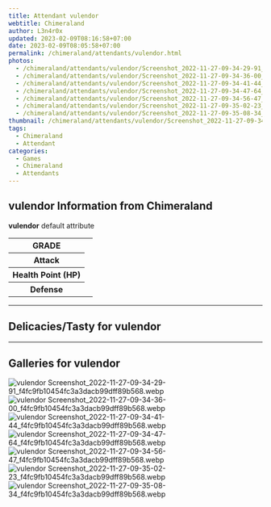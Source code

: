 ```yaml
---
title: Attendant vulendor
webtitle: Chimeraland
author: L3n4r0x
updated: 2023-02-09T08:16:58+07:00
date: 2023-02-09T08:05:58+07:00
permalink: /chimeraland/attendants/vulendor.html
photos:
  - /chimeraland/attendants/vulendor/Screenshot_2022-11-27-09-34-29-91_f4fc9fb10454fc3a3dacb99dff89b568.webp
  - /chimeraland/attendants/vulendor/Screenshot_2022-11-27-09-34-36-00_f4fc9fb10454fc3a3dacb99dff89b568.webp
  - /chimeraland/attendants/vulendor/Screenshot_2022-11-27-09-34-41-44_f4fc9fb10454fc3a3dacb99dff89b568.webp
  - /chimeraland/attendants/vulendor/Screenshot_2022-11-27-09-34-47-64_f4fc9fb10454fc3a3dacb99dff89b568.webp
  - /chimeraland/attendants/vulendor/Screenshot_2022-11-27-09-34-56-47_f4fc9fb10454fc3a3dacb99dff89b568.webp
  - /chimeraland/attendants/vulendor/Screenshot_2022-11-27-09-35-02-23_f4fc9fb10454fc3a3dacb99dff89b568.webp
  - /chimeraland/attendants/vulendor/Screenshot_2022-11-27-09-35-08-34_f4fc9fb10454fc3a3dacb99dff89b568.webp
thumbnail: /chimeraland/attendants/vulendor/Screenshot_2022-11-27-09-34-29-91_f4fc9fb10454fc3a3dacb99dff89b568.webp
tags:
  - Chimeraland
  - Attendant
categories:
  - Games
  - Chimeraland
  - Attendants
---
```


<section id="bootstrap-wrapper"><link rel="stylesheet" href="https://rawcdn.githack.com/dimaslanjaka/Web-Manajemen/0c3b5aa1813bd4abcd2c11bf3e37928b15c28664/css/bootstrap-5-3-0-alpha3-wrapper.css"/><h2 id="attribute">vulendor Information from Chimeraland</h2><p><b>vulendor</b> default attribute <table><tr><th>GRADE</th><td></td></tr><tr><th>Attack</th><td></td></tr><tr><th>Health Point (HP)</th><td></td></tr><tr><th>Defense</th><td></td></tr></table></p><hr/><h2 id="delicacies">Delicacies/Tasty for vulendor</h2><div class="text-white bg-dark"></div><hr/><div id="gallery"><h2>Galleries for vulendor</h2><div class="row"><div class="col-lg-6 col-12"><img src="/chimeraland/attendants/vulendor/Screenshot_2022-11-27-09-34-29-91_f4fc9fb10454fc3a3dacb99dff89b568.webp" alt="vulendor Screenshot_2022-11-27-09-34-29-91_f4fc9fb10454fc3a3dacb99dff89b568.webp"/></div><div class="col-lg-6 col-12"><img src="/chimeraland/attendants/vulendor/Screenshot_2022-11-27-09-34-36-00_f4fc9fb10454fc3a3dacb99dff89b568.webp" alt="vulendor Screenshot_2022-11-27-09-34-36-00_f4fc9fb10454fc3a3dacb99dff89b568.webp"/></div><div class="col-lg-6 col-12"><img src="/chimeraland/attendants/vulendor/Screenshot_2022-11-27-09-34-41-44_f4fc9fb10454fc3a3dacb99dff89b568.webp" alt="vulendor Screenshot_2022-11-27-09-34-41-44_f4fc9fb10454fc3a3dacb99dff89b568.webp"/></div><div class="col-lg-6 col-12"><img src="/chimeraland/attendants/vulendor/Screenshot_2022-11-27-09-34-47-64_f4fc9fb10454fc3a3dacb99dff89b568.webp" alt="vulendor Screenshot_2022-11-27-09-34-47-64_f4fc9fb10454fc3a3dacb99dff89b568.webp"/></div><div class="col-lg-6 col-12"><img src="/chimeraland/attendants/vulendor/Screenshot_2022-11-27-09-34-56-47_f4fc9fb10454fc3a3dacb99dff89b568.webp" alt="vulendor Screenshot_2022-11-27-09-34-56-47_f4fc9fb10454fc3a3dacb99dff89b568.webp"/></div><div class="col-lg-6 col-12"><img src="/chimeraland/attendants/vulendor/Screenshot_2022-11-27-09-35-02-23_f4fc9fb10454fc3a3dacb99dff89b568.webp" alt="vulendor Screenshot_2022-11-27-09-35-02-23_f4fc9fb10454fc3a3dacb99dff89b568.webp"/></div><div class="col-lg-6 col-12"><img src="/chimeraland/attendants/vulendor/Screenshot_2022-11-27-09-35-08-34_f4fc9fb10454fc3a3dacb99dff89b568.webp" alt="vulendor Screenshot_2022-11-27-09-35-08-34_f4fc9fb10454fc3a3dacb99dff89b568.webp"/></div></div></div></section>